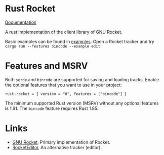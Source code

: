 Rust Rocket
===========

[Documentation](https://docs.rs/rust-rocket/)

A rust implementation of the client library of GNU Rocket.

Basic examples can be found in [examples](examples).
Open a Rocket tracker and try `cargo run --features bincode --example edit`

Features and MSRV
=================

Both `serde` and `bincode` are supported for saving and loading tracks.
Enable the optional features that you want to use in your project:
```
rust-rocket = { version = "0", features = ["bincode"] }
```

The minimum supported Rust version (MSRV) without any optional features is 1.61.
The `bincode` feature requires Rust 1.85.

Links
=====

* [GNU Rocket](https://github.com/rocket/rocket), Primary implementation of Rocket.
* [RocketEditor](https://github.com/emoon/rocket), An alternative tracker (editor).
